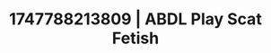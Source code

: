 ---
categories:
- Full-body chills
- Real amateur
- Digital dominatrix
- Body positivity
- Titty fuck
image: /assets/images/1747788213809.jpg
layout: post
seo:
  description: Featured content with premium Scat Fetish, ABDL Play. HD images available.
  keywords: Scat Fetish, ABDL Play
  og_image: /assets/images/1747788213809.jpg
  schema_type: VisualArtwork
tags:
- ABDL Play
- '#1747788213809'
- Scat Fetish
title: 1747788213809 | ABDL Play Scat Fetish
---